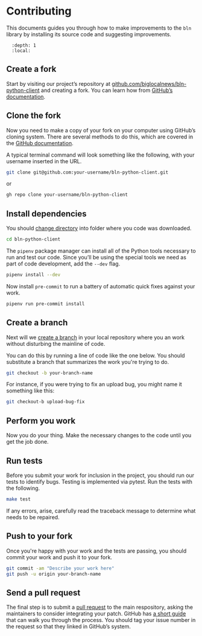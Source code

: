 # Contributing

This documents guides you through how to make improvements to the `bln` library by installing its source code and suggesting improvements.

```{contents} Sections
  :depth: 1
  :local:
```

## Create a fork

Start by visiting our project’s repository at [github.com/biglocalnews/bln-python-client](https://github.com/biglocalnews/bln-python-client) and creating a fork. You can learn how from [GitHub’s documentation](https://docs.github.com/en/get-started/quickstart/fork-a-repo).

## Clone the fork

Now you need to make a copy of your fork on your computer using GitHub’s cloning system. There are several methods to do this, which are covered in the [GitHub documentation](https://docs.github.com/en/repositories/creating-and-managing-repositories/cloning-a-repository).

A typical terminal command will look something like the following, with your username inserted in the URL.

```bash
git clone git@github.com:your-username/bln-python-client.git
```

or

```bash
gh repo clone your-username/bln-python-client
```

## Install dependencies

You should [change directory](https://manpages.ubuntu.com/manpages/trusty/man1/cd.1posix.html) into folder where you code was downloaded.

```bash
cd bln-python-client
```

The `pipenv` package manager can install all of the Python tools necessary to run and test our code. Since you’ll be using the special tools we need as part of code development, add the `--dev` flag.

```bash
pipenv install --dev
```

Now install `pre-commit` to run a battery of automatic quick fixes against your work.

```bash
pipenv run pre-commit install
```

## Create a branch

Next will we [create a branch](https://www.w3schools.com/git/git_branch.asp) in your local repository where you an work without disturbing the mainline of code.

You can do this by running a line of code like the one below. You should substitute a branch that summarizes the work you're trying to do.

```bash
git checkout -b your-branch-name
```

For instance, if you were trying to fix an upload bug, you might name it something like this:

```bash
git checkout-b upload-bug-fix
```

## Perform you work

Now you do your thing. Make the necessary changes to the code until you get the job done.

## Run tests

Before you submit your work for inclusion in the project, you should run our tests to identify bugs. Testing is implemented via pytest. Run the tests with the following.

```bash
make test
```

If any errors, arise, carefully read the traceback message to determine what needs to be repaired.

## Push to your fork

Once you're happy with your work and the tests are passing, you should commit your work and push it to your fork.

```bash
git commit -am "Describe your work here"
git push -u origin your-branch-name
```

## Send a pull request

The final step is to submit a [pull request](https://docs.github.com/en/pull-requests/collaborating-with-pull-requests/proposing-changes-to-your-work-with-pull-requests/about-pull-requests>) to the main respository, asking the maintainers to consider integrating your patch. GitHub has [a short guide](https://docs.github.com/en/pull-requests/collaborating-with-pull-requests/proposing-changes-to-your-work-with-pull-requests/creating-a-pull-request) that can walk you through the process. You should tag your issue number in the request so that they linked in GitHub’s system.
